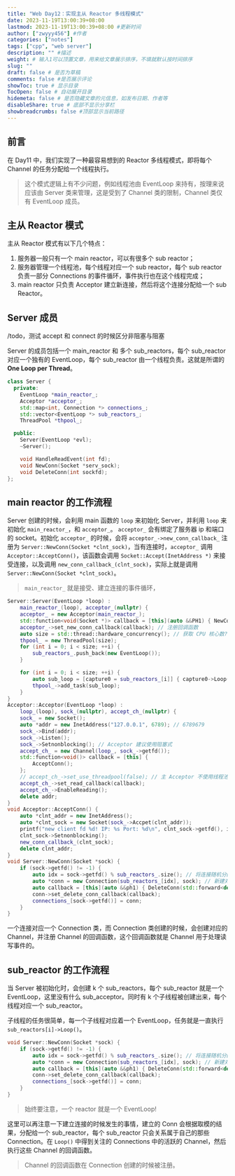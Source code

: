 ```yaml
---
title: "Web Day12：实现主从 Reactor 多线程模式"
date: 2023-11-19T13:00:39+08:00
lastmod: 2023-11-19T13:00:39+08:00 #更新时间
author: ["zwyyy456"] #作者
categories: ["notes"]
tags: ["cpp", "web server"]
description: "" #描述
weight: # 输入1可以顶置文章，用来给文章展示排序，不填就默认按时间排序
slug: ""
draft: false # 是否为草稿
comments: false #是否展示评论
showToc: true # 显示目录
TocOpen: false # 自动展开目录
hidemeta: false # 是否隐藏文章的元信息，如发布日期、作者等
disableShare: true # 底部不显示分享栏
showbreadcrumbs: false #顶部显示当前路径
---
```

## 前言

在 Day11 中，我们实现了一种最容易想到的 Reactor 多线程模式，即将每个 Channel 的任务分配给一个线程执行。

> 这个模式逻辑上有不少问题，例如线程池由 EventLoop 来持有，按理来说应该由 Server 类来管理，这是受到了 Channel 类的限制，Channel 类仅有 EventLoop 成员。

## 主从 Reactor 模式

主从 Reactor 模式有以下几个特点：

1. 服务器一般只有一个 main reactor，可以有很多个 sub reactor；
2. 服务器管理一个线程池，每个线程对应一个 sub reactor，每个 sub reactor 负责一部分 Connections 的事件循环，事件执行也在这个线程完成；
3. main reactor 只负责 Acceptor 建立新连接，然后将这个连接分配给一个 sub Reactor。

## Server 成员

/todo，测试 accept 和 connect 的时候区分非阻塞与阻塞

Server 的成员包括一个 main_reactor 和 多个 sub_reactors，每个 sub_reactor 对应一个独有的 EventLoop，每个 sub_reactor 由一个线程负责。这就是所谓的 **One Loop per Thread**。

```cpp
class Server {
  private:
    EventLoop *main_reactor_;
    Acceptor *acceptor_;
    std::map<int, Connection *> connections_;
    std::vector<EventLoop *> sub_reactors_;
    ThreadPool *thpool_;

  public:
    Server(EventLoop *evl);
    ~Server();

    void HandleReadEvent(int fd);
    void NewConn(Socket *serv_sock);
    void DeleteConn(int sockfd);
};
```

## main reactor 的工作流程

Server 创建的时候，会利用 main 函数的 `loop` 来初始化 Server，并利用 `loop` 来初始化 `main_reactor_`，和 `acceptor_`。 `acceptor_` 会有绑定了服务器 ip 和端口的 socket。初始化 `acceptor_` 的时候，会将 `acceptor_->new_conn_callback_` 注册为 `Server::NewConn(Socket *clnt_sock)`，当有连接时，`acceptor_` 调用 `Acceptor::AcceptConn()`，该函数会调用 `Socket::Accept(InetAddress *)` 来接受连接，以及调用 `new_conn_callback_(clnt_sock)`，实际上就是调用 `Server::NewConn(Socket *clnt_sock)`。

> `main_reactor_` 就是接受、建立连接的事件循环，

```cpp
Server::Server(EventLoop *loop) :
    main_reactor_(loop), acceptor_(nullptr) {
    acceptor_ = new Acceptor(main_reactor_);
    std::function<void(Socket *)> callback = [this](auto &&PH1) { NewConn(std::forward<decltype(PH1)>(PH1)); };
    acceptor_->set_new_conn_callback(callback); // 注册回调函数
    auto size = std::thread::hardware_concurrency(); // 获取 CPU 核心数?
    thpool_ = new ThreadPool(size);
    for (int i = 0; i < size; ++i) {
        sub_reactors_.push_back(new EventLoop());
    }

    for (int i = 0; i < size; ++i) {
        auto sub_loop = [capture0 = sub_reactors_[i]] { capture0->Loop(); };
        thpool_->add_task(sub_loop);
    }
}
Acceptor::Acceptor(EventLoop *loop) :
    loop_(loop), sock_(nullptr), accept_ch_(nullptr) {
    sock_ = new Socket();
    auto *addr = new InetAddress("127.0.0.1", 6789); // 6789679
    sock_->Bind(addr);
    sock_->Listen();
    sock_->Setnonblocking(); // Acceptor 建议使用阻塞式
    accept_ch_ = new Channel(loop_, sock_->getfd());
    std::function<void()> callback = [this] {
        AcceptConn();
    };
    // accept_ch_->set_use_threadpool(false); // 主 Acceptor 不使用线程池
    accept_ch_->set_read_callback(callback);
    accept_ch_->EnableReading();
    delete addr;
}
void Acceptor::AcceptConn() {
    auto *clnt_addr = new InetAddress();
    auto *clnt_sock = new Socket(sock_->Accpet(clnt_addr));
    printf("new client fd %d! IP: %s Port: %d\n", clnt_sock->getfd(), inet_ntoa(clnt_addr->get_addr().sin_addr), ntohs(clnt_addr->get_addr().sin_port));
    clnt_sock->Setnonblocking();
    new_conn_callback_(clnt_sock);
    delete clnt_addr;
}
void Server::NewConn(Socket *sock) {
    if (sock->getfd() != -1) {
        auto idx = sock->getfd() % sub_reactors_.size(); // 将连接随机分配到 sub_reactor
        auto *conn = new Connection(sub_reactors_[idx], sock); // 新建对应的 Connection 类
        auto callback = [this](auto &&ph1) { DeleteConn(std::forward<decltype(ph1)>(ph1)); };
        conn->set_delete_conn_callback(callback);
        connections_[sock->getfd()] = conn;
    }
}
```

一个连接对应一个 Connection 类，而 Connection 类创建的时候，会创建对应的 Channel，并注册 Channel 的回调函数，这个回调函数就是 Channel 用于处理读写事件的。

## sub_reactor 的工作流程

当 Server 被初始化时，会创建 k 个 sub_reactors，每个 sub_reactor 就是一个 EventLoop，这里没有什么 sub_acceptor。同时有 k 个子线程被创建出来，每个线程对应一个 sub_reactor。

子线程的任务很简单，每一个子线程对应着一个 EventLoop，任务就是一直执行 `sub_reactors[i]->Loop()`。

```cpp
void Server::NewConn(Socket *sock) {
    if (sock->getfd() != -1) {
        auto idx = sock->getfd() % sub_reactors_.size(); // 将连接随机分配到 sub_reactor
        auto *conn = new Connection(sub_reactors_[idx], sock); // 新建对应的 Connection 类
        auto callback = [this](auto &&ph1) { DeleteConn(std::forward<decltype(ph1)>(ph1)); };
        conn->set_delete_conn_callback(callback);
        connections_[sock->getfd()] = conn;
    }
}
```

> 始终要注意，一个 reactor 就是一个 EventLoop!

这里可以再注意一下建立连接的时候发生的事情，建立的 Conn 会根据取模的结果，分配给一个 sub_reactor，每个 sub_reactor 只会关系属于自己的那些 Connection。在 `Loop()` 中得到关注的 Connections 中的活跃的 Channel，然后执行这些 Channel 的回调函数。

> Channel 的回调函数在 Connection 创建的时候被注册。


